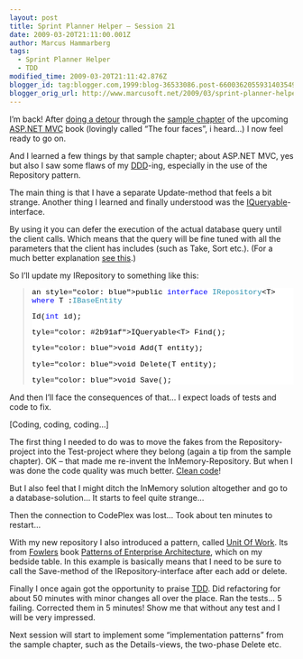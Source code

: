 ```yaml
---
layout: post
title: Sprint Planner Helper – Session 21
date: 2009-03-20T21:11:00.001Z
author: Marcus Hammarberg
tags:
  - Sprint Planner Helper
  - TDD
modified_time: 2009-03-20T21:11:42.876Z
blogger_id: tag:blogger.com,1999:blog-36533086.post-6600362055931403549
blogger_orig_url: http://www.marcusoft.net/2009/03/sprint-planner-helper-session-21.html
---
```



I’m back! After [doing a
detour](http://www.marcusoft.net/2009/03/aspnet-mvc-nerd-dinner-example.html)
through the <a
href="http://aspnetmvcbook.s3.amazonaws.com/aspnetmvc-nerdinner_v1.pdf"
target="_blank">sample chapter</a> of the upcoming
<a href="http://www.asp.net/mvc/" target="_blank">ASP.NET MVC</a> book
(lovingly called “The four faces”, i heard…) I now feel ready to go on.

And I learned a few things by that sample chapter; about ASP.NET MVC,
yes but also I saw some flaws of my
<a href="http://en.wikipedia.org/wiki/Domain-driven_design"
target="_blank">DDD</a>-ing, especially in the use of the Repository
pattern.

The main thing is that I have a separate Update-method that feels a bit
strange. Another thing I learned and finally understood was the <a
href="http://msdn.microsoft.com/en-us/library/system.linq.iqueryable.aspx"
target="_blank">IQueryable</a>-interface.

By using it you can defer the execution of the actual database query
until the client calls. Which means that the query will be fine tuned
with all the parameters that the client has includes (such as Take, Sort
etc.). (For a much better explanation <a
href="http://msdn.microsoft.com/en-us/library/system.linq.iqueryable.aspx"
target="_blank">see this</a>.)

So I’ll update my IRepository to something like this:

> <div
> style="font-size: 10pt; background: white; color: black; font-family: courier new">
>
>an style="color: blue">public</span> <span
> style="color: blue">interface</span> <span
> style="color: #2b91af">IRepository</span>\<T\>  <span
> style="color: blue">where</span> T :<span
> style="color: #2b91af">IBaseEntity</span>
>
>
>
>Id(<span style="color: blue">int</span> id);
>
>tyle="color: #2b91af">IQueryable</span>\<T\> Find();
>
>tyle="color: blue">void</span> Add(T entity);
>
>tyle="color: blue">void</span> Delete(T entity);
>
>tyle="color: blue">void</span> Save();
>
>
>
> </div>

And then I’ll face the consequences of that… I expect loads of tests and
code to fix.

\[Coding, coding, coding…\]

The first thing I needed to do was to move the fakes from the
Repository-project into the Test-project where they belong (again a tip
from the sample chapter). OK – that made me re-invent the
InMemory-Repository. But when I was done the code quality was much
better. <a
href="http://www.amazon.com/Clean-Code-Handbook-Software-Craftsmanship/dp/0132350882"
target="_blank">Clean code</a>!

But I also feel that I might ditch the InMemory solution altogether and
go to a database-solution… It starts to feel quite strange…

Then the connection to CodePlex was lost… Took about ten minutes to
restart…

With my new repository I also introduced a pattern, called
<a href="http://martinfowler.com/eaaCatalog/unitOfWork.html"
target="_blank">Unit Of Work</a>. Its from
<a href="http://martinfowler.com/" target="_blank">Fowlers</a> book
<a href="http://martinfowler.com/books.html#eaa"
target="_blank">Patterns of Enterprise Architecture</a>, which on my
bedside table. In this example is basically means that I need to be sure
to call the Save-method of the IRepository-interface after each add or
delete.

Finally I once again got the opportunity to praise
<a href="http://en.wikipedia.org/wiki/Test-driven_development"
target="_blank">TDD</a>. Did refactoring for about 50 minutes with minor
changes all over the place. Ran the tests… 5 failing. Corrected them in
5 minutes! Show me that without any test and I will be very impressed.

Next session will start to implement some “implementation patterns” from
the sample chapter, such as the Details-views, the two-phase Delete etc.
